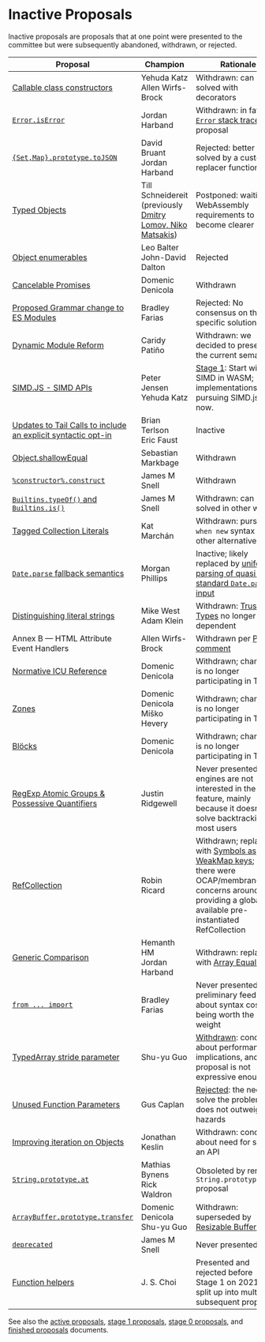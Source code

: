 # Inactive Proposals

Inactive proposals are proposals that at one point were presented to the committee but were subsequently abandoned, withdrawn, or rejected.

| Proposal                                                             | Champion                                                   | Rationale                                                                                     |
| -------------------------------------------------------------------- | ---------------------------------------------------------- | --------------------------------------------------------------------------------------------- |
| [Callable class constructors][callable-constructors]                 | Yehuda Katz<br />Allen Wirfs-Brock                         | Withdrawn: can be solved with decorators                                                      |
| [`Error.isError`][is-error]                                          | Jordan Harband                                             | Withdrawn: in favor of [`Error` stack traces][error-stacks] proposal                          |
| [`{Set,Map}.prototype.toJSON`][collection-json]                      | David Bruant<br />Jordan Harband                           | Rejected: better solved by a custom replacer function.                                        |
| [Typed Objects][typed-objects-new]                                   | Till Schneidereit (previously [Dmitry Lomov, Niko Matsakis][typed-objects]) | Postponed: waiting for WebAssembly requirements to become clearer            |
| [Object enumerables][object-enums]                                   | Leo Balter<br />John-David Dalton                          | Rejected                                                                                      |
| [Cancelable Promises][cancel-promise]                                | Domenic Denicola                                           | Withdrawn                                                                                     |
| [Proposed Grammar change to ES Modules][module-unambig]              | Bradley Farias                                             | Rejected: No consensus on this specific solution.                                             |
| [Dynamic Module Reform][dynamic-module-reform]                       | Caridy Patiño                                              | Withdrawn: we decided to preserve the current semantics                                       |
| [SIMD.JS - SIMD APIs][simd]                                          | Peter Jensen<br />Yehuda Katz                              | [Stage 1][simd-notes]: Start with SIMD in WASM; implementations not pursuing SIMD.js for now. |
| [Updates to Tail Calls to include an explicit syntactic opt-in][ptc] | Brian Terlson<br />Eric Faust                              | Inactive                                                                                      |
| [Object.shallowEqual][shallow-equal]                                 | Sebastian Markbage                                         | Withdrawn                                                                                     |
| [`%constructor%.construct`][construct]                               | James M Snell                                              | Withdrawn                                                                                     |
| [`Builtins.typeOf()` and `Builtins.is()`][is-types]                  | James M Snell                                              | Withdrawn: can be solved in other ways                                                        |
| [Tagged Collection Literals][collection-literals]                    | Kat Marchán                                                | Withdrawn: pursuing `when new` syntax and other alternatives                                  |
| [`Date.parse` fallback semantics][date-parse]                        | Morgan Phillips                                            | Inactive; likely replaced by [uniform parsing of quasi-standard `Date.parse` input][uniform-date-parse] |
| [Distinguishing literal strings][distinguishing-literal-strings]     | Mike West<br />Adam Klein                                  | Withdrawn: [Trusted Types](https://github.com/w3c/webappsec-trusted-types) no longer a dependent |
| Annex B — HTML Attribute Event Handlers                              | Allen Wirfs-Brock                                          | Withdrawn per [PR comment](https://github.com/tc39/ecma262/issues/1595#issuecomment-509348434) |
| [Normative ICU Reference][icu]                                       | Domenic Denicola                                           | Withdrawn; champion is no longer participating in TC39                                        |
| [Zones][zones]                                                       | Domenic Denicola<br />Miško Hevery                         | Withdrawn; champion is no longer participating in TC39                                        |
| [Blöcks][blocks]                                                     | Domenic Denicola                                           | Withdrawn; champion is no longer participating in TC39                                        |
| [RegExp Atomic Groups & Possessive Quantifiers][re-atomic-groups]    | Justin Ridgewell                                           | Never presented; engines are not interested in the feature, mainly because it doesn't solve backtracking for most users |
| [RefCollection][refcollection]                                       | Robin Ricard                                               | Withdrawn; replaced with [Symbols as WeakMap keys][symbols-weakmap]; also there were OCAP/membrane concerns around providing a globally available pre-instantiated RefCollection |
| [Generic Comparison][spaceship]                                      | Hemanth HM<br />Jordan Harband                             | Withdrawn: replaced with [Array Equality][array-equality]
| [`from ... import`][fromimport]                                      | Bradley Farias                                             | Never presented; preliminary feedback about syntax cost not being worth the weight            |
| [TypedArray stride parameter][typedarray-stride-parameter]           | Shu-yu Guo                                                 | [Withdrawn][typedarray-stride-parameter-notes]: concern about performance implications, and the proposal is not expressive enough
| [Unused Function Parameters][unused-params]                          | Gus Caplan                                                 | [Rejected][unused-params-notes]: the need to solve the problem does not outweigh the hazards
| [Improving iteration on Objects][object-iteration]                   | Jonathan Keslin                                            | Withdrawn: concern about need for such an API                                                 |
| [`String.prototype.at`][string-at]                                   | Mathias Bynens<br />Rick Waldron                           | Obsoleted by renamed `String.prototype.item` proposal                                         |
| [`ArrayBuffer.prototype.transfer`][buffer-transfer]                  | Domenic Denicola<br />Shu-yu Guo                           | Withdrawn: superseded by [Resizable Buffers][resizable-buffers]                               |
| [`deprecated`][deprecated]                                           | James M Snell                                              | Never presented                                                                               |
| [Function helpers][function-helpers]                                 | J. S. Choi                                                 | Presented and rejected before Stage 1 on 2021-10; split up into multiple subsequent proposals        |

See also the [active proposals](README.md), [stage 1 proposals](stage-1-proposals.md), [stage 0 proposals](stage-0-proposals.md), and [finished proposals](finished-proposals.md) documents.

[distinguishing-literal-strings]: https://github.com/mikewest/tc39-proposal-literals
[callable-constructors]: https://github.com/tc39/ecma262/blob/HEAD/workingdocs/callconstructor.md
[is-error]: https://github.com/ljharb/proposal-is-error
[collection-json]: https://github.com/DavidBruant/Map-Set.prototype.toJSON
[typed-objects]: https://github.com/dslomov/typed-objects-es7
[typed-objects-new]: https://github.com/tschneidereit/proposal-typed-objects
[object-enums]: https://github.com/leobalter/object-enumerables
[cancel-promise]: https://github.com/tc39/proposal-cancelable-promises
[module-unambig]: https://github.com/tc39/proposal-UnambiguousJavaScriptGrammar
[dynamic-module-reform]: https://github.com/tc39/proposal-dynamic-modules
[simd]: https://github.com/tc39/ecmascript_simd/
[simd-notes]: https://github.com/tc39/notes/blob/HEAD/meetings/2017-03/mar-21.md#conclusionresolution-10
[ptc]: https://github.com/tc39/proposal-ptc-syntax
[shallow-equal]: https://github.com/sebmarkbage/ecmascript-shallow-equal
[construct]: https://github.com/jasnell/proposal-construct
[is-types]: https://github.com/jasnell/proposal-istypes
[error-stacks]: https://github.com/tc39/proposal-error-stacks
[collection-literals]: https://github.com/zkat/proposal-collection-literals
[date-parse]: https://github.com/tc39/proposal-date-time-string-format
[uniform-date-parse]: https://github.com/tc39/proposal-uniform-interchange-date-parsing
[icu]: https://github.com/tc39/notes/blob/HEAD/meetings/2017-05/may-23.md#normative-icu-reference
[zones]: https://github.com/domenic/zones
[blocks]: https://github.com/domenic/proposal-blocks
[re-atomic-groups]: https://github.com/jridgewell/proposal-regexp-atomic-and-possessive
[refcollection]: https://github.com/rricard/proposal-refcollection/
[symbols-weakmap]: https://github.com/tc39/proposal-symbols-as-weakmap-keys
[spaceship]: https://github.com/hemanth/proposal-generic-comparison
[array-equality]: https://github.com/tc39/proposal-array-equality
[fromimport]: https://github.com/bmeck/proposal-from-import
[typedarray-stride-parameter]: https://github.com/tc39/proposal-typedarray-stride
[typedarray-stride-parameter-notes]: https://github.com/tc39/notes/blob/HEAD/meetings/2020-09/sept-21.md#withdrawing-typedarray-stride
[unused-params]: https://github.com/devsnek/proposal-unused-function-parameters
[unused-params-notes]: https://github.com/tc39/notes/blob/HEAD/meetings/2020-09/sept-24.md#unused-function-parameters-for-stage-1
[object-iteration]: https://github.com/tc39/proposal-object-iteration
[string-at]: https://github.com/mathiasbynens/String.prototype.at
[buffer-transfer]: https://github.com/domenic/proposal-arraybuffer-transfer
[resizable-buffers]: https://github.com/tc39/proposal-resizablearraybuffer
[deprecated]: https://github.com/jasnell/proposal-deprecated
[function-helpers]: https://github.com/js-choi/proposal-function-helpers
